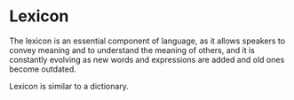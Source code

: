 # Lexicon

The lexicon is an essential component of language, as it allows speakers to convey meaning and to understand the meaning of others, and it is constantly evolving as new words and expressions are added and old ones become outdated.

Lexicon is similar to a dictionary.
